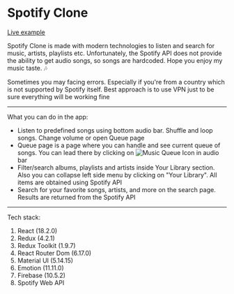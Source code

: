 # Spotify Clone
[Live example](https://spotify-clone-1337.web.app/)

Spotify Clone is made with modern technologies to listen and search for music, artists, playlists etc. Unfortunately, the Spotify API does not provide the ability to get audio songs, so songs are hardcoded. Hope you enjoy my music taste. 🎶

Sometimes you may facing errors. Especially if you're from a country which is not supported by Spotify itself. Best approach is to use VPN just to be sure everything will be working fine

---

What you can do in the app:
* Listen to predefined songs using bottom audio bar. Shuffle and loop songs. Change volume or open Queue page
* Queue page is a page where you can handle and see current queue of songs. You can lead there by clicking on ![Music Queue Icon](https://firebasestorage.googleapis.com/v0/b/spotify-clone-1337.appspot.com/o/music_queue.png?alt=media&token=50f4033f-4519-423d-b1ea-f44319ebda72) in audio bar
* Filter/search albums, playlists and artists inside Your Library section. Also you can collapse left side menu by clicking on "Your Library". All items are obtained using Spotify API
* Search for your favorite songs, artists, and more on the search page. Results are returned from the Spotify API

---

Tech stack:
1. React (18.2.0)
2. Redux (4.2.1)
3. Redux Toolkit (1.9.7)
4. React Router Dom (6.17.0)
5. Material UI (5.14.15)
6. Emotion (11.11.0)
7. Firebase (10.5.2)
8. Spotify Web API
